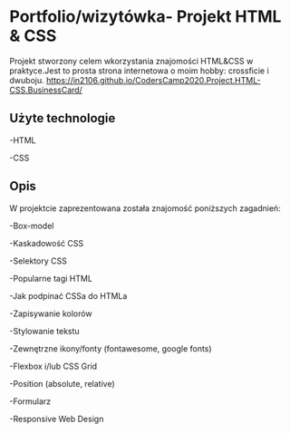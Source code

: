 # Portfolio/wizytówka- Projekt HTML & CSS

Projekt stworzony celem wkorzystania znajomości HTML&CSS w praktyce.Jest to prosta strona internetowa o moim hobby: crossficie i dwuboju. 
https://in2106.github.io/CodersCamp2020.Project.HTML-CSS.BusinessCard/

## Użyte technologie

-HTML

-CSS

## Opis

W projektcie zaprezentowana została znajomość poniższych zagadnień:

-Box-model

-Kaskadowość CSS

-Selektory CSS

-Popularne tagi HTML

-Jak podpinać CSSa do HTMLa

-Zapisywanie kolorów

-Stylowanie tekstu

-Zewnętrzne ikony/fonty (fontawesome, google fonts)

-Flexbox i/lub CSS Grid

-Position (absolute, relative)

-Formularz 

-Responsive Web Design
